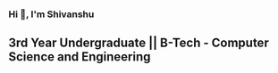 ### Hi 👋, I'm Shivanshu

## 3rd Year Undergraduate || B-Tech - Computer Science and Engineering 



<!--
**Shivanshu09/Shivanshu09** is a ✨ _special_ ✨ repository because its `README.md` (this file) appears on your GitHub profile.

<!-- Here are some ideas to get you started:

<!-- - 🔭 I’m currently working on ...
- 🌱 I’m currently learning ...
- 👯 I’m looking to collaborate on ...
- 🤔 I’m looking for help with ...
- 💬 Ask me about ...
- 📫 How to reach me: ...
- 😄 Pronouns: ...
- ⚡ Fun fact: ...
-->
